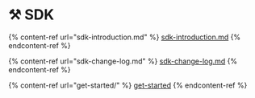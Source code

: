 # ⚒️ SDK

{% content-ref url="sdk-introduction.md" %}
[sdk-introduction.md](sdk-introduction.md)
{% endcontent-ref %}

{% content-ref url="sdk-change-log.md" %}
[sdk-change-log.md](sdk-change-log.md)
{% endcontent-ref %}

{% content-ref url="get-started/" %}
[get-started](get-started/)
{% endcontent-ref %}
